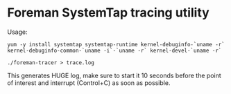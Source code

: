 # Foreman SystemTap tracing utility

Usage:

    yum -y install systemtap systemtap-runtime kernel-debuginfo-`uname -r` kernel-debuginfo-common-`uname -i`-`uname -r` kernel-devel-`uname -r`

    ./foreman-tracer > trace.log

This generates HUGE log, make sure to start it 10 seconds before the point of
interest and interrupt (Control+C) as soon as possible.
